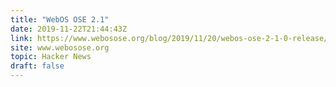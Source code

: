 ```yaml
---
title: "WebOS OSE 2.1"
date: 2019-11-22T21:44:43Z
link: https://www.webosose.org/blog/2019/11/20/webos-ose-2-1-0-release/?utm_medium=RSS&utm_source=hune
site: www.webosose.org
topic: Hacker News
draft: false
---
```

